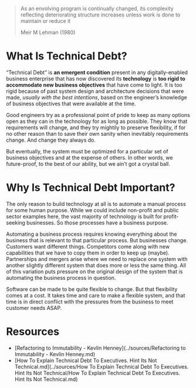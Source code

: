 > As an envolving program is continually changed, its complexity reflecting deteriorating structure increases unless work is done to maintain or reduce it
>
> Meir M Lehman (1980)

# What Is Technical Debt?

“Technical Debt” is **an emergent condition** present in any digitally-enabled business enterprise that has now discovered its **technology** is **too rigid to accommodate new business objectives** that have come to light. It is too rigid because of past system design and architecture decisions that were made, *usually with the best intentions*, based on the engineer’s knowledge of business objectives that were available at the time.

Good engineers try as a professional point of pride to keep as many options  open as they can in the technology for as long as possible. They know  that requirements will change, and they try mightily to preserve  flexibility, if for no other reason than to save their own sanity when  inevitably requirements change. And change they always do.

But eventually, the system must be optimized for a particular set of  business objectives and at the expense of others. In other words, we  future-proof, to the best of our ability, but we ain’t got a crystal  ball.

# Why Is Technical Debt Important?

The only reason to build technology at all is to automate a manual process  for some human purpose. While we could include non-profit and public  sector examples here, the vast majority of technology is built for  profit-seeking businesses. So those processes have a business purpose.

Automating a business process requires knowing everything about the business that  is relevant to that particular process. But businesses change. Customers want different things. Competitors come along with new capabilities  that we have to copy them in order to keep up (maybe). Partnerships and  mergers arise where we need to replace one system with another slightly  different system that does more or less the same thing. All of this  variation puts pressure on the original design of the system that is  automating the business process in question.

Software can be made to be quite flexible to change. But that flexibility comes  at a cost. It takes time and care to make a flexible system, and that  time is in direct conflict with the pressures from the business to meet  customer needs ASAP.

# Resources

- [Refactoring to Immutability - Kevlin Henney](../sources/Refactoring to Immutability - Kevlin Henney.md)
-  [How To Explain Technical Debt To Executives. Hint Its Not Technical.md](../sources/How To Explain Technical Debt To Executives. Hint Its Not Technical/How To Explain Technical Debt To Executives. Hint Its Not Technical.md) 

